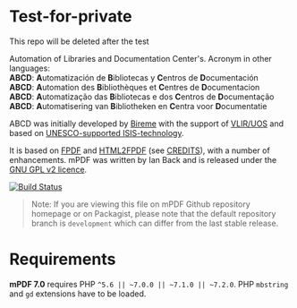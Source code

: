 # Test-for-private
This repo will be deleted after the test
<!--
/* modified:
   20200427 fred_train Add history block
*/
-->
Automation of Libraries and Documentation Center's. Acronym in other languages:<br>
**ABCD**: **A**utomatización de **B**ibliotecas y **C**entros de **D**ocumentación<br>
**ABCD**: **A**utomation des **B**ibliothèques et **C**entres de **D**ocumentacion<br>
**ABCD**: **A**utomatização das **B**ibliotecas e dos **C**entros de **D**ocumentação<br>
**ABCD**: **A**utomatisering van **B**ibliotheken en **C**entra voor **D**ocumentatie<br>

ABCD was initially developed by [Bireme](http://regional.bvsalud.org/local/Site/bireme/I/homepage.htm) with the support of [VLIR/UOS](https://www.vliruos.be/en/home/1) and based on [UNESCO-supported ISIS-technology](http://www.unesco.org/isis).

It is based on [FPDF](http://www.fpdf.org/) and [HTML2FPDF](http://html2fpdf.sourceforge.net/)
(see [CREDITS](CREDITS.txt)), with a number of enhancements. mPDF was written by Ian Back and is released
under the [GNU GPL v2 licence](LICENSE.txt).

[![Build Status](https://travis-ci.org/mpdf/mpdf.svg?branch=development)](https://travis-ci.org/mpdf/mpdf)

> Note: If you are viewing this file on mPDF Github repository homepage or on Packagist, please note that
> the default repository branch is `development` which can differ from the last stable release.

Requirements
============

**mPDF 7.0** requires PHP `^5.6 || ~7.0.0 || ~7.1.0 || ~7.2.0`. PHP `mbstring` and `gd` extensions have to be loaded.
